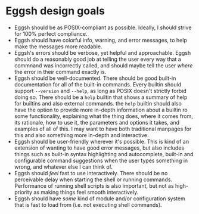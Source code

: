 # Eggsh design goals
* Eggsh should be as POSIX-compliant as possible. Ideally, I should strive for 100% perfect
  compliance.
* Eggsh should have colorful info, warning, and error messages, to help make the messages more
  readable.
* Eggsh's errors should be verbose, yet helpful and approachable. Eggsh should do a reasonably good
  job at telling the user every way that a commnand was incorrectly called, and should maybe tell
  the user *where* the error in their command exactly is.
* Eggsh should be well-documented. There should be good built-in documentation for all of the
  built-in commands. Every builtin should support `--version` and `--help`, as long as POSIX
  doesn't strictly forbid doing so. There should be a `help` builtin that shows a summary of help
  for builtins and also external commands. the `help` builtin should also have the option to provide
  more in-depth information about a builtin ro some functionality, explaining what the thing does,
  where it comes from, its rationale, how to use it, the parameters and options it takes, and
  examples of all of this. I may want to have both traditional manpages for this and also something
  more in-depth and interactive.
* Eggsh should be user-friendly wherever it's possible. This is kind of an extension of wanting to
  have good error messages, but also includes things such as built-in syntax highlighting and
  autocomplete, built-in and configurable command suggestions when the user types something in
  wrong, and whatever else I can think of.
* Eggsh should *feel* fast to use interactively. There should be no perceivable delay when starting
  the shell or running commands. Performance of running shell scripts is also important, but not as
  high-priority as making things feel smooth interactively.
* Eggsh should have *some* kind of module and/or configuration system that is fast to load from
  (i.e. not executing shell commands).

